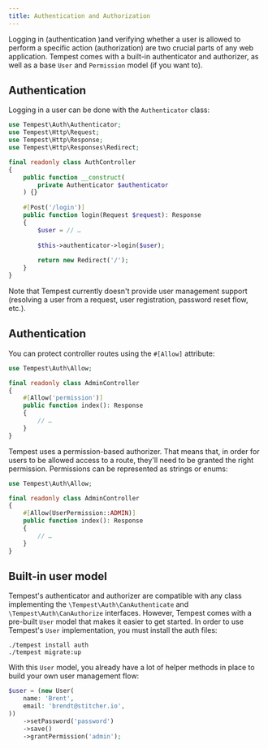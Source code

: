 ```yaml
---
title: Authentication and Authorization
---
```


Logging in (authentication )and verifying whether a user is allowed to perform a specific action (authorization) are two crucial parts of any web application. Tempest comes with a built-in authenticator and authorizer, as well as a base `User` and `Permission` model (if you want to).

## Authentication

Logging in a user can be done with the `Authenticator` class:

```php
use Tempest\Auth\Authenticator;
use Tempest\Http\Request;
use Tempest\Http\Response;
use Tempest\Http\Responses\Redirect;

final readonly class AuthController 
{
    public function __construct(
        private Authenticator $authenticator
    ) {}    
    
    #[Post('/login')]
    public function login(Request $request): Response
    {
        $user = // …
        
        $this->authenticator->login($user);
        
        return new Redirect('/');
    }
}
```

Note that Tempest currently doesn't provide user management support (resolving a user from a request, user registration, password reset flow, etc.).

## Authentication

You can protect controller routes using the `#[Allow]` attribute:


```php
use Tempest\Auth\Allow;

final readonly class AdminController
{
    #[Allow('permission')]
    public function index(): Response
    {
        // …
    }
}
```

Tempest uses a permission-based authorizer. That means that, in order for users to be allowed access to a route, they'll need to be granted the right permission. Permissions can be represented as strings or enums:

```php
use Tempest\Auth\Allow;

final readonly class AdminController
{
    #[Allow(UserPermission::ADMIN)]
    public function index(): Response
    {
        // …
    }
}
```

## Built-in user model

Tempest's authenticator and authorizer are compatible with any class implementing the `\Tempest\Auth\CanAuthenticate` and `\Tempest\Auth\CanAuthorize` interfaces. However, Tempest comes with a pre-built `User` model that makes it easier to get started. In order to use Tempest's `User` implementation, you must install the auth files:

```
./tempest install auth
./tempest migrate:up
```

With this `User` model, you already have a lot of helper methods in place to build your own user management flow:

```php
$user = (new User(
    name: 'Brent',
    email: 'brendt@stitcher.io',
))
    ->setPassword('password')
    ->save()
    ->grantPermission('admin');
```